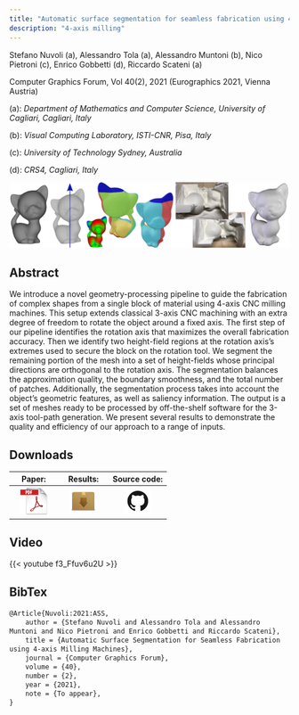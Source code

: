 ```yaml
---
title: "Automatic surface segmentation for seamless fabrication using 4-axis milling machines"
description: "4-axis milling"
---
```


Stefano Nuvoli (a), Alessandro Tola (a), Alessandro Muntoni (b), Nico Pietroni (c), Enrico Gobbetti (d), Riccardo Scateni (a)

Computer Graphics Forum, Vol 40(2), 2021 (Eurographics 2021, Vienna Austria)

(a): *Department of Mathematics and Computer Science, University of Cagliari, Cagliari, Italy*

(b): *Visual Computing Laboratory, ISTI-CNR, Pisa, Italy*

(c): *University of Technology Sydney, Australia*

(d): *CRS4, Cagliari, Italy*

![4axismilling](/images/4axismilling_teaser.png)

## Abstract

We introduce a novel geometry-processing pipeline to guide the fabrication of complex shapes from a single block of material
using 4-axis CNC milling machines. This setup extends classical 3-axis CNC machining with an extra degree of freedom to rotate
the object around a fixed axis. The first step of our pipeline identifies the rotation axis that maximizes the overall fabrication
accuracy. Then we identify two height-field regions at the rotation axis’s extremes used to secure the block on the rotation
tool. We segment the remaining portion of the mesh into a set of height-fields whose principal directions are orthogonal to the
rotation axis. The segmentation balances the approximation quality, the boundary smoothness, and the total number of patches.
Additionally, the segmentation process takes into account the object’s geometric features, as well as saliency information. The
output is a set of meshes ready to be processed by off-the-shelf software for the 3-axis tool-path generation. We present several
results to demonstrate the quality and efficiency of our approach to a range of inputs.

## Downloads


| &nbsp;&nbsp;&nbsp; Paper: &nbsp;&nbsp;&nbsp;	| &nbsp;&nbsp; Results: &nbsp;&nbsp;	| Source code: 	|
|:------:	|:--------:	|:------------:	|
| [![pdf](/images/pdf.png)](/data/4axis.pdf) | [![zip](/images/zip.png)](https://github.com/cg3hci/4AxisMilling/releases/tag/v1.0) | [![github](/images/github.png)](https://github.com/cg3hci/4AxisMilling) |

## Video

{{< youtube f3_Ffuv6u2U >}}

## BibTex

```
@Article{Nuvoli:2021:ASS,
    author = {Stefano Nuvoli and Alessandro Tola and Alessandro Muntoni and Nico Pietroni and Enrico Gobbetti and Riccardo Scateni},
    title = {Automatic Surface Segmentation for Seamless Fabrication using 4-axis Milling Machines},
    journal = {Computer Graphics Forum},
    volume = {40},
    number = {2},
    year = {2021},
    note = {To appear},
}
```
